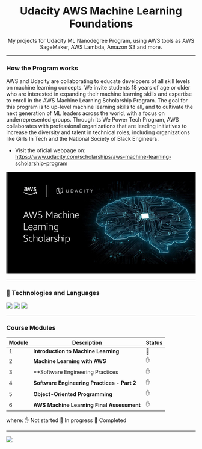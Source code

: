 <h1 align="center">
Udacity AWS Machine Learning Foundations
</h1>
<p align="center">
My projects for Udacity ML Nanodegree Program, using AWS tools as AWS SageMaker, AWS Lambda, Amazon S3 and more.
</p>


--- 
### How the Program works
AWS and Udacity are collaborating to educate developers of all skill levels on machine learning concepts. We invite students 18 years of age or older who are interested in expanding their machine learning skills and expertise to enroll in the AWS Machine Learning Scholarship Program. The goal for this program is to up-level machine learning skills to all, and to cultivate the next generation of ML leaders across the world, with a focus on underrepresented groups. Through its We Power Tech Program, AWS collaborates with professional organizations that are leading initiatives to increase the diversity and talent in technical roles, including organizations like Girls In Tech and the National Society of Black Engineers.
- Visit the oficial webpage on: https://www.udacity.com/scholarships/aws-machine-learning-scholarship-program

![picture alt](/ml-scholarship-2.jpg "ml-scholarship-2.jpg") 

---
### :pushpin: Technologies and Languages
<img src="https://img.shields.io/badge/python%20-%2314354C.svg?&style=for-the-badge&logo=python&logoColor=white" /> <img src="https://img.shields.io/badge/scikit_learn-F7931E?style=for-the-badge&logo=scikit-learn&logoColor=white" /> <img src="https://img.shields.io/badge/Amazon_AWS-232F3E?style=for-the-badge&logo=amazon-aws&logoColor=white" />


---
### Course Modules

| Module  |  Description  | Status | 
| --------------- | --------------- | --------------- | 
| 1 | **Introduction to Machine Learning** | 📝 | 
| 2 | **Machine Learning with AWS** | ✋ | 
| 3 | **Software Engineering Practices | ✋ | 
| 4 | **Software Engineering Practices - Part 2** | ✋ | 
| 5 | **Object-Oriented Programming** | ✋ | 
| 6 | **AWS Machine Learning Final Assessment** | ✋ |

where:
✋ Not started
📝 In progress
🎯 Completed


---
![](https://estruyf-github.azurewebsites.net/api/VisitorHit?user=EliGorniak&repo=Udacity_AWS_Machine_Learning_Foundations&countColorcountColor&countColor=%237B1E7A)
